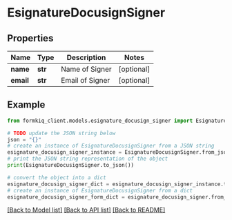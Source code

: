 # EsignatureDocusignSigner


## Properties

Name | Type | Description | Notes
------------ | ------------- | ------------- | -------------
**name** | **str** | Name of Signer | [optional] 
**email** | **str** | Email of Signer | [optional] 

## Example

```python
from formkiq_client.models.esignature_docusign_signer import EsignatureDocusignSigner

# TODO update the JSON string below
json = "{}"
# create an instance of EsignatureDocusignSigner from a JSON string
esignature_docusign_signer_instance = EsignatureDocusignSigner.from_json(json)
# print the JSON string representation of the object
print(EsignatureDocusignSigner.to_json())

# convert the object into a dict
esignature_docusign_signer_dict = esignature_docusign_signer_instance.to_dict()
# create an instance of EsignatureDocusignSigner from a dict
esignature_docusign_signer_form_dict = esignature_docusign_signer.from_dict(esignature_docusign_signer_dict)
```
[[Back to Model list]](../README.md#documentation-for-models) [[Back to API list]](../README.md#documentation-for-api-endpoints) [[Back to README]](../README.md)


